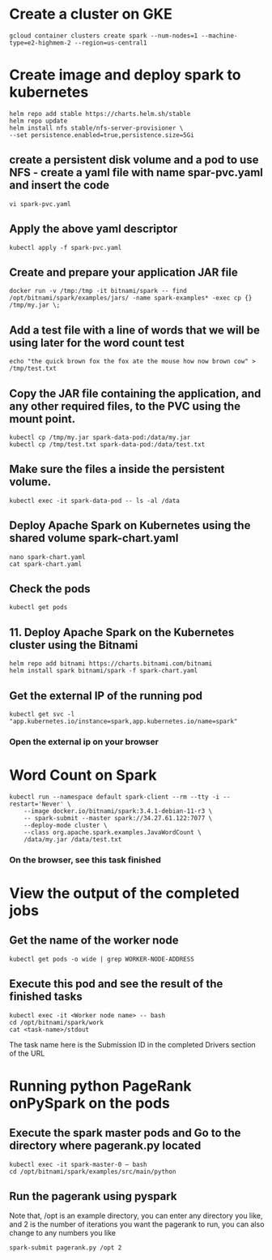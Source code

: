 <h1>Create a cluster on GKE</h1>

```
gcloud container clusters create spark --num-nodes=1 --machine-type=e2-highmem-2 --region=us-central1
```

<h1>Create image and deploy spark to kubernetes</h1>

```
helm repo add stable https://charts.helm.sh/stable
helm repo update
helm install nfs stable/nfs-server-provisioner \
--set persistence.enabled=true,persistence.size=5Gi
```
<h2>create a persistent disk volume and a pod to use NFS - create a yaml file with name spar-pvc.yaml and insert the code
</h2>

```
vi spark-pvc.yaml
```
<h2>Apply the above yaml descriptor</h2>

```
kubectl apply -f spark-pvc.yaml
```
<h2>Create and prepare your application JAR file</h2>

```
docker run -v /tmp:/tmp -it bitnami/spark -- find /opt/bitnami/spark/examples/jars/ -name spark-examples* -exec cp {} /tmp/my.jar \;
```

<h2>Add a test file with a line of words that we will be using later for the word count test</h2>

```
echo "the quick brown fox the fox ate the mouse how now brown cow" > /tmp/test.txt
```

<h2>Copy the JAR file containing the application, and any other required files, to the PVC using the mount point.</h2>

```
kubectl cp /tmp/my.jar spark-data-pod:/data/my.jar	
kubectl cp /tmp/test.txt spark-data-pod:/data/test.txt
```

<h2>Make sure the files a inside the persistent volume.</h2>

```
kubectl exec -it spark-data-pod -- ls -al /data
```

<h2>Deploy Apache Spark on Kubernetes using the shared volume spark-chart.yaml</h2>

```
nano spark-chart.yaml
cat spark-chart.yaml
```

<h2>Check the pods</h2>

```
kubectl get pods
```

<h2>11.	Deploy Apache Spark on the Kubernetes cluster using the Bitnami</h2>

```
helm repo add bitnami https://charts.bitnami.com/bitnami
helm install spark bitnami/spark -f spark-chart.yaml
```

<h2>Get the external IP of the running pod</h2>

```
kubectl get svc -l "app.kubernetes.io/instance=spark,app.kubernetes.io/name=spark"
```

<h3>Open the external ip on your browser</h3>

<h1>Word Count on Spark</h1>

```
kubectl run --namespace default spark-client --rm --tty -i --restart='Never' \
    --image docker.io/bitnami/spark:3.4.1-debian-11-r3 \
    -- spark-submit --master spark://34.27.61.122:7077 \
    --deploy-mode cluster \
    --class org.apache.spark.examples.JavaWordCount \
    /data/my.jar /data/test.txt
```
<h3>On the browser, see this task finished </h3>

<h1>View the output of the completed jobs</h1>

<h2>Get the name of the worker node</h2>

```
kubectl get pods -o wide | grep WORKER-NODE-ADDRESS
```
<h2>Execute this pod and see the result of the finished tasks</h2>

```
kubectl exec -it <Worker node name> -- bash
cd /opt/bitnami/spark/work 
cat <task-name>/stdout
```
The task name here is the Submission ID in the completed Drivers section of the URL

<h1>Running python PageRank onPySpark on the pods</h1>

<h2>Execute the spark master pods  and Go to the directory where pagerank.py located</h2>

```
kubectl exec -it spark-master-0 – bash
cd /opt/bitnami/spark/examples/src/main/python
```

<h2>Run the pagerank using pyspark</h2>

Note that, /opt is an example directory, you can enter any directory you like, and 2 is the number of iterations you want the pagerank to run, you can also change to any numbers you like

```
spark-submit pagerank.py /opt 2
```












